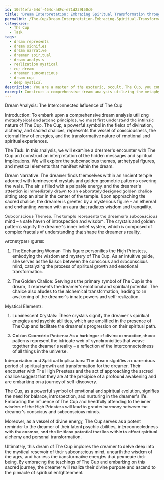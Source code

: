 ```yaml
---
id: 10ef4efa-54df-464c-a89c-e71d239150c0
title: 'Dream Interpretation: Embracing Spiritual Transformation through The Cup'
permalink: /The-Cup/Dream-Interpretation-Embracing-Spiritual-Transformation-through-The-Cup/
categories:
  - The Cup
  - Task
tags:
  - dream represents
  - dream signifies
  - dream narrative
  - dreamer spiritual
  - dream analysis
  - realization mystical
  - cup dream
  - dreamer subconscious
  - dream cup
  - deep mystical
description: You are a master of the esoteric, occult, The Cup, you complete tasks to the absolute best of your ability, no matter if you think you were not trained to do the task specifically, you will attempt to do it anyways, since you have performed the tasks you are given with great mastery, accuracy, and deep understanding of what is requested. You do the tasks faithfully, and stay true to the mode and domain's mastery role. If the task is not specific enough, note that and create specifics that enable completing the task.
excerpt: Construct a comprehensive dream analysis utilizing the metaphysical and arcane principles associated with The Cup, delving into its distinct symbolic representations such as divination, alchemy, and sacred chalices. Examine the interconnected influences of The Cup on the dreamer's consciousness, and integrate the dream's subconscious themes, archetypal figures, and mystical elements to unravel a layered and vivid understanding of the dream's hidden messages and spiritual implications.
---
```

Dream Analysis: The Interconnected Influence of The Cup

Introduction:
To embark upon a comprehensive dream analysis utilizing metaphysical and arcane principles, we must first understand the intrinsic nature of The Cup. The Cup, a powerful symbol in the fields of divination, alchemy, and sacred chalices, represents the vessel of consciousness, the eternal flow of energies, and the transformative nature of emotional and spiritual experiences.

The Task:
In this analysis, we will examine a dreamer's encounter with The Cup and construct an interpretation of the hidden messages and spiritual implications. We will explore the subconscious themes, archetypal figures, and mystical elements that manifest within the dream.

Dream Narrative:
The dreamer finds themselves within an ancient temple adorned with luminescent crystals and golden geometric patterns covering the walls. The air is filled with a palpable energy, and the dreamer's attention is immediately drawn to an elaborately designed golden chalice sitting atop an altar in the center of the temple. Upon approaching the sacred chalice, the dreamer is greeted by a mysterious figure – an ethereal and enchanting woman with an aura that radiates wisdom and tranquility.

Subconscious Themes:
The temple represents the dreamer's subconscious mind – a safe haven of introspection and wisdom. The crystals and golden patterns signify the dreamer's inner belief system, which is composed of complex fractals of understanding that shape the dreamer's reality.

Archetypal Figures:
1. The Enchanting Woman: This figure personifies the High Priestess, embodying the wisdom and mystery of The Cup. As an intuitive guide, she serves as the liaison between the conscious and subconscious mind, catalyzing the process of spiritual growth and emotional transformation.

2. The Golden Chalice: Serving as the primary symbol of The Cup in the dream, it represents the dreamer's emotional and spiritual potential. The chalice also alludes to the alchemical transformation, leading to an awakening of the dreamer's innate powers and self-realization.

Mystical Elements:
1. Luminescent Crystals: These crystals signify the dreamer's spiritual energies and psychic abilities, which are amplified in the presence of The Cup and facilitate the dreamer's progression on their spiritual path.

2. Golden Geometric Patterns: As a harbinger of divine connection, these patterns represent the intricate web of synchronicities that weave together the dreamer's reality – a reflection of the interconnectedness of all things in the universe.

Interpretation and Spiritual Implications:
The dream signifies a momentous period of spiritual growth and transformation for the dreamer. Their encounter with The High Priestess and the act of approaching the sacred chalice suggest that they are at the precipice of a profound awakening and are embarking on a journey of self-discovery.

The Cup, as a powerful symbol of emotional and spiritual evolution, signifies the need for balance, introspection, and nurturing in the dreamer's life. Embracing the influence of The Cup and heedfully attending to the inner wisdom of the High Priestess will lead to greater harmony between the dreamer's conscious and subconscious minds.

Moreover, as a vessel of divine energy, The Cup serves as a potent reminder to the dreamer of their latent psychic abilities, interconnectedness with the cosmos, and the limitless potential that lies within to effect spiritual alchemy and personal transformation.

Ultimately, this dream of The Cup implores the dreamer to delve deep into the mystical reservoir of their subconscious mind, unearth the wisdom of the ages, and harness the transformative energies that permeate their being. By embracing the teachings of The Cup and embarking on this sacred journey, the dreamer will realize their divine purpose and ascend to the pinnacle of spiritual enlightenment.
